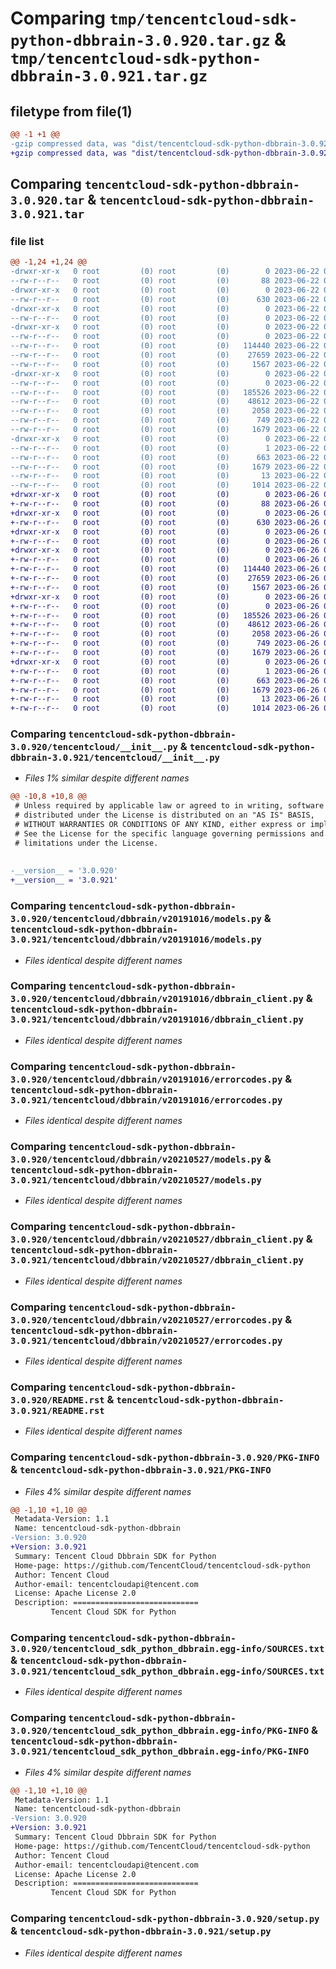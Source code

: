 # Comparing `tmp/tencentcloud-sdk-python-dbbrain-3.0.920.tar.gz` & `tmp/tencentcloud-sdk-python-dbbrain-3.0.921.tar.gz`

## filetype from file(1)

```diff
@@ -1 +1 @@
-gzip compressed data, was "dist/tencentcloud-sdk-python-dbbrain-3.0.920.tar", last modified: Thu Jun 22 00:22:08 2023, max compression
+gzip compressed data, was "dist/tencentcloud-sdk-python-dbbrain-3.0.921.tar", last modified: Mon Jun 26 00:22:17 2023, max compression
```

## Comparing `tencentcloud-sdk-python-dbbrain-3.0.920.tar` & `tencentcloud-sdk-python-dbbrain-3.0.921.tar`

### file list

```diff
@@ -1,24 +1,24 @@
-drwxr-xr-x   0 root         (0) root         (0)        0 2023-06-22 00:22:08.000000 tencentcloud-sdk-python-dbbrain-3.0.920/
--rw-r--r--   0 root         (0) root         (0)       88 2023-06-22 00:22:08.000000 tencentcloud-sdk-python-dbbrain-3.0.920/setup.cfg
-drwxr-xr-x   0 root         (0) root         (0)        0 2023-06-22 00:22:08.000000 tencentcloud-sdk-python-dbbrain-3.0.920/tencentcloud/
--rw-r--r--   0 root         (0) root         (0)      630 2023-06-22 00:22:08.000000 tencentcloud-sdk-python-dbbrain-3.0.920/tencentcloud/__init__.py
-drwxr-xr-x   0 root         (0) root         (0)        0 2023-06-22 00:22:08.000000 tencentcloud-sdk-python-dbbrain-3.0.920/tencentcloud/dbbrain/
--rw-r--r--   0 root         (0) root         (0)        0 2023-06-22 00:22:08.000000 tencentcloud-sdk-python-dbbrain-3.0.920/tencentcloud/dbbrain/__init__.py
-drwxr-xr-x   0 root         (0) root         (0)        0 2023-06-22 00:22:08.000000 tencentcloud-sdk-python-dbbrain-3.0.920/tencentcloud/dbbrain/v20191016/
--rw-r--r--   0 root         (0) root         (0)        0 2023-06-22 00:22:08.000000 tencentcloud-sdk-python-dbbrain-3.0.920/tencentcloud/dbbrain/v20191016/__init__.py
--rw-r--r--   0 root         (0) root         (0)   114440 2023-06-22 00:22:08.000000 tencentcloud-sdk-python-dbbrain-3.0.920/tencentcloud/dbbrain/v20191016/models.py
--rw-r--r--   0 root         (0) root         (0)    27659 2023-06-22 00:22:08.000000 tencentcloud-sdk-python-dbbrain-3.0.920/tencentcloud/dbbrain/v20191016/dbbrain_client.py
--rw-r--r--   0 root         (0) root         (0)     1567 2023-06-22 00:22:08.000000 tencentcloud-sdk-python-dbbrain-3.0.920/tencentcloud/dbbrain/v20191016/errorcodes.py
-drwxr-xr-x   0 root         (0) root         (0)        0 2023-06-22 00:22:08.000000 tencentcloud-sdk-python-dbbrain-3.0.920/tencentcloud/dbbrain/v20210527/
--rw-r--r--   0 root         (0) root         (0)        0 2023-06-22 00:22:08.000000 tencentcloud-sdk-python-dbbrain-3.0.920/tencentcloud/dbbrain/v20210527/__init__.py
--rw-r--r--   0 root         (0) root         (0)   185526 2023-06-22 00:22:08.000000 tencentcloud-sdk-python-dbbrain-3.0.920/tencentcloud/dbbrain/v20210527/models.py
--rw-r--r--   0 root         (0) root         (0)    48612 2023-06-22 00:22:08.000000 tencentcloud-sdk-python-dbbrain-3.0.920/tencentcloud/dbbrain/v20210527/dbbrain_client.py
--rw-r--r--   0 root         (0) root         (0)     2058 2023-06-22 00:22:08.000000 tencentcloud-sdk-python-dbbrain-3.0.920/tencentcloud/dbbrain/v20210527/errorcodes.py
--rw-r--r--   0 root         (0) root         (0)      749 2023-06-22 00:22:08.000000 tencentcloud-sdk-python-dbbrain-3.0.920/README.rst
--rw-r--r--   0 root         (0) root         (0)     1679 2023-06-22 00:22:08.000000 tencentcloud-sdk-python-dbbrain-3.0.920/PKG-INFO
-drwxr-xr-x   0 root         (0) root         (0)        0 2023-06-22 00:22:08.000000 tencentcloud-sdk-python-dbbrain-3.0.920/tencentcloud_sdk_python_dbbrain.egg-info/
--rw-r--r--   0 root         (0) root         (0)        1 2023-06-22 00:22:08.000000 tencentcloud-sdk-python-dbbrain-3.0.920/tencentcloud_sdk_python_dbbrain.egg-info/dependency_links.txt
--rw-r--r--   0 root         (0) root         (0)      663 2023-06-22 00:22:08.000000 tencentcloud-sdk-python-dbbrain-3.0.920/tencentcloud_sdk_python_dbbrain.egg-info/SOURCES.txt
--rw-r--r--   0 root         (0) root         (0)     1679 2023-06-22 00:22:08.000000 tencentcloud-sdk-python-dbbrain-3.0.920/tencentcloud_sdk_python_dbbrain.egg-info/PKG-INFO
--rw-r--r--   0 root         (0) root         (0)       13 2023-06-22 00:22:08.000000 tencentcloud-sdk-python-dbbrain-3.0.920/tencentcloud_sdk_python_dbbrain.egg-info/top_level.txt
--rw-r--r--   0 root         (0) root         (0)     1014 2023-06-22 00:22:08.000000 tencentcloud-sdk-python-dbbrain-3.0.920/setup.py
+drwxr-xr-x   0 root         (0) root         (0)        0 2023-06-26 00:22:17.000000 tencentcloud-sdk-python-dbbrain-3.0.921/
+-rw-r--r--   0 root         (0) root         (0)       88 2023-06-26 00:22:17.000000 tencentcloud-sdk-python-dbbrain-3.0.921/setup.cfg
+drwxr-xr-x   0 root         (0) root         (0)        0 2023-06-26 00:22:17.000000 tencentcloud-sdk-python-dbbrain-3.0.921/tencentcloud/
+-rw-r--r--   0 root         (0) root         (0)      630 2023-06-26 00:22:17.000000 tencentcloud-sdk-python-dbbrain-3.0.921/tencentcloud/__init__.py
+drwxr-xr-x   0 root         (0) root         (0)        0 2023-06-26 00:22:17.000000 tencentcloud-sdk-python-dbbrain-3.0.921/tencentcloud/dbbrain/
+-rw-r--r--   0 root         (0) root         (0)        0 2023-06-26 00:22:17.000000 tencentcloud-sdk-python-dbbrain-3.0.921/tencentcloud/dbbrain/__init__.py
+drwxr-xr-x   0 root         (0) root         (0)        0 2023-06-26 00:22:17.000000 tencentcloud-sdk-python-dbbrain-3.0.921/tencentcloud/dbbrain/v20191016/
+-rw-r--r--   0 root         (0) root         (0)        0 2023-06-26 00:22:17.000000 tencentcloud-sdk-python-dbbrain-3.0.921/tencentcloud/dbbrain/v20191016/__init__.py
+-rw-r--r--   0 root         (0) root         (0)   114440 2023-06-26 00:22:17.000000 tencentcloud-sdk-python-dbbrain-3.0.921/tencentcloud/dbbrain/v20191016/models.py
+-rw-r--r--   0 root         (0) root         (0)    27659 2023-06-26 00:22:17.000000 tencentcloud-sdk-python-dbbrain-3.0.921/tencentcloud/dbbrain/v20191016/dbbrain_client.py
+-rw-r--r--   0 root         (0) root         (0)     1567 2023-06-26 00:22:17.000000 tencentcloud-sdk-python-dbbrain-3.0.921/tencentcloud/dbbrain/v20191016/errorcodes.py
+drwxr-xr-x   0 root         (0) root         (0)        0 2023-06-26 00:22:17.000000 tencentcloud-sdk-python-dbbrain-3.0.921/tencentcloud/dbbrain/v20210527/
+-rw-r--r--   0 root         (0) root         (0)        0 2023-06-26 00:22:17.000000 tencentcloud-sdk-python-dbbrain-3.0.921/tencentcloud/dbbrain/v20210527/__init__.py
+-rw-r--r--   0 root         (0) root         (0)   185526 2023-06-26 00:22:17.000000 tencentcloud-sdk-python-dbbrain-3.0.921/tencentcloud/dbbrain/v20210527/models.py
+-rw-r--r--   0 root         (0) root         (0)    48612 2023-06-26 00:22:17.000000 tencentcloud-sdk-python-dbbrain-3.0.921/tencentcloud/dbbrain/v20210527/dbbrain_client.py
+-rw-r--r--   0 root         (0) root         (0)     2058 2023-06-26 00:22:17.000000 tencentcloud-sdk-python-dbbrain-3.0.921/tencentcloud/dbbrain/v20210527/errorcodes.py
+-rw-r--r--   0 root         (0) root         (0)      749 2023-06-26 00:22:17.000000 tencentcloud-sdk-python-dbbrain-3.0.921/README.rst
+-rw-r--r--   0 root         (0) root         (0)     1679 2023-06-26 00:22:17.000000 tencentcloud-sdk-python-dbbrain-3.0.921/PKG-INFO
+drwxr-xr-x   0 root         (0) root         (0)        0 2023-06-26 00:22:17.000000 tencentcloud-sdk-python-dbbrain-3.0.921/tencentcloud_sdk_python_dbbrain.egg-info/
+-rw-r--r--   0 root         (0) root         (0)        1 2023-06-26 00:22:17.000000 tencentcloud-sdk-python-dbbrain-3.0.921/tencentcloud_sdk_python_dbbrain.egg-info/dependency_links.txt
+-rw-r--r--   0 root         (0) root         (0)      663 2023-06-26 00:22:17.000000 tencentcloud-sdk-python-dbbrain-3.0.921/tencentcloud_sdk_python_dbbrain.egg-info/SOURCES.txt
+-rw-r--r--   0 root         (0) root         (0)     1679 2023-06-26 00:22:17.000000 tencentcloud-sdk-python-dbbrain-3.0.921/tencentcloud_sdk_python_dbbrain.egg-info/PKG-INFO
+-rw-r--r--   0 root         (0) root         (0)       13 2023-06-26 00:22:17.000000 tencentcloud-sdk-python-dbbrain-3.0.921/tencentcloud_sdk_python_dbbrain.egg-info/top_level.txt
+-rw-r--r--   0 root         (0) root         (0)     1014 2023-06-26 00:22:17.000000 tencentcloud-sdk-python-dbbrain-3.0.921/setup.py
```

### Comparing `tencentcloud-sdk-python-dbbrain-3.0.920/tencentcloud/__init__.py` & `tencentcloud-sdk-python-dbbrain-3.0.921/tencentcloud/__init__.py`

 * *Files 1% similar despite different names*

```diff
@@ -10,8 +10,8 @@
 # Unless required by applicable law or agreed to in writing, software
 # distributed under the License is distributed on an "AS IS" BASIS,
 # WITHOUT WARRANTIES OR CONDITIONS OF ANY KIND, either express or implied.
 # See the License for the specific language governing permissions and
 # limitations under the License.
 
 
-__version__ = '3.0.920'
+__version__ = '3.0.921'
```

### Comparing `tencentcloud-sdk-python-dbbrain-3.0.920/tencentcloud/dbbrain/v20191016/models.py` & `tencentcloud-sdk-python-dbbrain-3.0.921/tencentcloud/dbbrain/v20191016/models.py`

 * *Files identical despite different names*

### Comparing `tencentcloud-sdk-python-dbbrain-3.0.920/tencentcloud/dbbrain/v20191016/dbbrain_client.py` & `tencentcloud-sdk-python-dbbrain-3.0.921/tencentcloud/dbbrain/v20191016/dbbrain_client.py`

 * *Files identical despite different names*

### Comparing `tencentcloud-sdk-python-dbbrain-3.0.920/tencentcloud/dbbrain/v20191016/errorcodes.py` & `tencentcloud-sdk-python-dbbrain-3.0.921/tencentcloud/dbbrain/v20191016/errorcodes.py`

 * *Files identical despite different names*

### Comparing `tencentcloud-sdk-python-dbbrain-3.0.920/tencentcloud/dbbrain/v20210527/models.py` & `tencentcloud-sdk-python-dbbrain-3.0.921/tencentcloud/dbbrain/v20210527/models.py`

 * *Files identical despite different names*

### Comparing `tencentcloud-sdk-python-dbbrain-3.0.920/tencentcloud/dbbrain/v20210527/dbbrain_client.py` & `tencentcloud-sdk-python-dbbrain-3.0.921/tencentcloud/dbbrain/v20210527/dbbrain_client.py`

 * *Files identical despite different names*

### Comparing `tencentcloud-sdk-python-dbbrain-3.0.920/tencentcloud/dbbrain/v20210527/errorcodes.py` & `tencentcloud-sdk-python-dbbrain-3.0.921/tencentcloud/dbbrain/v20210527/errorcodes.py`

 * *Files identical despite different names*

### Comparing `tencentcloud-sdk-python-dbbrain-3.0.920/README.rst` & `tencentcloud-sdk-python-dbbrain-3.0.921/README.rst`

 * *Files identical despite different names*

### Comparing `tencentcloud-sdk-python-dbbrain-3.0.920/PKG-INFO` & `tencentcloud-sdk-python-dbbrain-3.0.921/PKG-INFO`

 * *Files 4% similar despite different names*

```diff
@@ -1,10 +1,10 @@
 Metadata-Version: 1.1
 Name: tencentcloud-sdk-python-dbbrain
-Version: 3.0.920
+Version: 3.0.921
 Summary: Tencent Cloud Dbbrain SDK for Python
 Home-page: https://github.com/TencentCloud/tencentcloud-sdk-python
 Author: Tencent Cloud
 Author-email: tencentcloudapi@tencent.com
 License: Apache License 2.0
 Description: ============================
         Tencent Cloud SDK for Python
```

### Comparing `tencentcloud-sdk-python-dbbrain-3.0.920/tencentcloud_sdk_python_dbbrain.egg-info/SOURCES.txt` & `tencentcloud-sdk-python-dbbrain-3.0.921/tencentcloud_sdk_python_dbbrain.egg-info/SOURCES.txt`

 * *Files identical despite different names*

### Comparing `tencentcloud-sdk-python-dbbrain-3.0.920/tencentcloud_sdk_python_dbbrain.egg-info/PKG-INFO` & `tencentcloud-sdk-python-dbbrain-3.0.921/tencentcloud_sdk_python_dbbrain.egg-info/PKG-INFO`

 * *Files 4% similar despite different names*

```diff
@@ -1,10 +1,10 @@
 Metadata-Version: 1.1
 Name: tencentcloud-sdk-python-dbbrain
-Version: 3.0.920
+Version: 3.0.921
 Summary: Tencent Cloud Dbbrain SDK for Python
 Home-page: https://github.com/TencentCloud/tencentcloud-sdk-python
 Author: Tencent Cloud
 Author-email: tencentcloudapi@tencent.com
 License: Apache License 2.0
 Description: ============================
         Tencent Cloud SDK for Python
```

### Comparing `tencentcloud-sdk-python-dbbrain-3.0.920/setup.py` & `tencentcloud-sdk-python-dbbrain-3.0.921/setup.py`

 * *Files identical despite different names*

